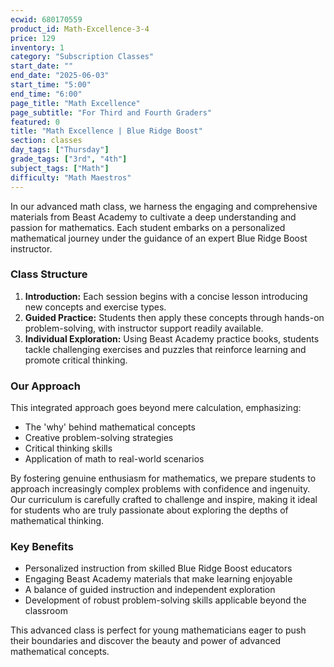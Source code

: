 ```yaml
---
ecwid: 680170559
product_id: Math-Excellence-3-4
price: 129
inventory: 1
category: "Subscription Classes"
start_date: ""
end_date: "2025-06-03"
start_time: "5:00"
end_time: "6:00"
page_title: "Math Excellence"
page_subtitle: "For Third and Fourth Graders"
featured: 0
title: "Math Excellence | Blue Ridge Boost"
section: classes
day_tags: ["Thursday"]
grade_tags: ["3rd", "4th"]
subject_tags: ["Math"]
difficulty: "Math Maestros"
---
```

<p>In our advanced math class, we harness the engaging and comprehensive materials from Beast Academy to cultivate a deep understanding and passion for mathematics. Each student embarks on a personalized mathematical journey under the guidance of an expert Blue Ridge Boost instructor.</p><h3>Class Structure</h3><ol>
    <li><strong>Introduction:</strong> Each session begins with a concise lesson introducing new concepts and exercise types.</li>
    <li><strong>Guided Practice:</strong> Students then apply these concepts through hands-on problem-solving, with instructor support readily available.</li>
    <li><strong>Individual Exploration:</strong> Using Beast Academy practice books, students tackle challenging exercises and puzzles that reinforce learning and promote critical thinking.</li>
</ol><h3>Our Approach</h3><p>This integrated approach goes beyond mere calculation, emphasizing:</p><ul>
    <li>The 'why' behind mathematical concepts</li>
    <li>Creative problem-solving strategies</li>
    <li>Critical thinking skills</li>
    <li>Application of math to real-world scenarios</li>
</ul><p>By fostering genuine enthusiasm for mathematics, we prepare students to approach increasingly complex problems with confidence and ingenuity. Our curriculum is carefully crafted to challenge and inspire, making it ideal for students who are truly passionate about exploring the depths of mathematical thinking.</p><div class="benefits">
    <h3>Key Benefits</h3>
    <ul>
        <li>Personalized instruction from skilled Blue Ridge Boost educators</li>
        <li>Engaging Beast Academy materials that make learning enjoyable</li>
        <li>A balance of guided instruction and independent exploration</li>
        <li>Development of robust problem-solving skills applicable beyond the classroom</li>
    </ul>
</div><p>This advanced class is perfect for young mathematicians eager to push their boundaries and discover the beauty and power of advanced mathematical concepts.</p>
